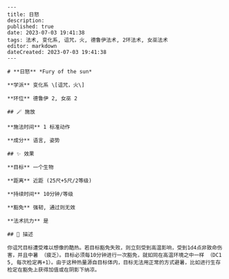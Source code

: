 
    ---
    title: 日怒
    description: 
    published: true
    date: 2023-07-03 19:41:38
    tags: 法术, 变化系, 诅咒，火, 德鲁伊法术, 2环法术, 女巫法术
    editor: markdown
    dateCreated: 2023-07-03 19:41:38
    ---

    # **日怒** *Fury of the sun*

    **学派** 变化系 \[诅咒，火\] 

    **环位** 德鲁伊 2, 女巫 2

    ## 🪄 施放

    **施法时间** 1 标准动作

    **成分** 语言, 姿势

    ## ✨ 效果 

    **目标** 一个生物 

    **距离** 近距 (25尺+5尺/2等级)  

    **持续时间** 10分钟/等级 

    **豁免** 强韧, 通过则无效

    **法术抗力** 是

    ## 📖 描述

    你诅咒目标遭受难以想像的酷热。若目标豁免失败，则立刻受到高温影响，受到1d4点非致命伤害，并且中暑 （疲乏）。目标必须每10分钟进行一次豁免，就如同在高温环境之中一样 （DC1 5, 每次检定再+1）。由于这种热量源自目标体内，目标无法用正常的方式避暑，比如进行生存检定在豁免上获得加值或在阴影下纳凉。
    